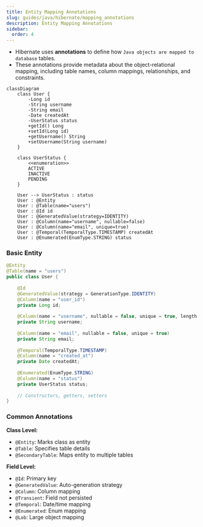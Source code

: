 ```yaml
---
title: Entity Mapping Annotations
slug: guides/java/hibernate/mapping_annotations
description: Entity Mapping Annotations
sidebar:
  order: 4
---
```


- Hibernate uses **annotations** to define how `Java objects are mapped to database` tables. 
- These annotations provide metadata about the object-relational mapping, including table names, column mappings, relationships, and constraints. 

```mermaid
classDiagram
    class User {
        -Long id
        -String username
        -String email
        -Date createdAt
        -UserStatus status
        +getId() Long
        +setId(Long id)
        +getUsername() String
        +setUsername(String username)
    }
    
    class UserStatus {
        <<enumeration>>
        ACTIVE
        INACTIVE
        PENDING
    }
    
    User --> UserStatus : status
    User : @Entity
    User : @Table(name="users")
    User : @Id id
    User : @GeneratedValue(strategy=IDENTITY)
    User : @Column(name="username", nullable=false)
    User : @Column(name="email", unique=true)
    User : @Temporal(TemporalType.TIMESTAMP) createdAt
    User : @Enumerated(EnumType.STRING) status
```

### Basic Entity
```java
@Entity
@Table(name = "users")
public class User {
    
    @Id
    @GeneratedValue(strategy = GenerationType.IDENTITY)
    @Column(name = "user_id")
    private Long id;
    
    @Column(name = "username", nullable = false, unique = true, length = 50)
    private String username;
    
    @Column(name = "email", nullable = false, unique = true)
    private String email;
    
    @Temporal(TemporalType.TIMESTAMP)
    @Column(name = "created_at")
    private Date createdAt;
    
    @Enumerated(EnumType.STRING)
    @Column(name = "status")
    private UserStatus status;
    
    // Constructors, getters, setters
}
```

### Common Annotations

**Class Level:**
- `@Entity`: Marks class as entity
- `@Table`: Specifies table details
- `@SecondaryTable`: Maps entity to multiple tables

**Field Level:**
- `@Id`: Primary key
- `@GeneratedValue`: Auto-generation strategy
- `@Column`: Column mapping
- `@Transient`: Field not persisted
- `@Temporal`: Date/time mapping
- `@Enumerated`: Enum mapping
- `@Lob`: Large object mapping
